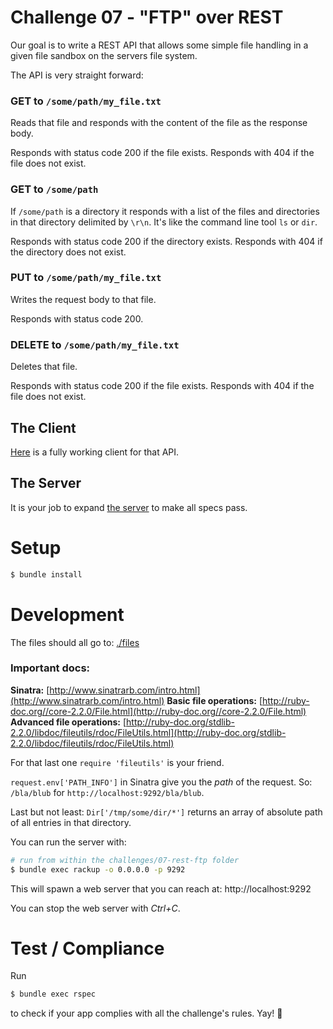 # Challenge 07 - "FTP" over REST

Our goal is to write a REST API that allows some simple file handling in a given file sandbox on the servers file system.

The API is very straight forward:

### **GET** to ``/some/path/my_file.txt``

Reads that file and responds with the content of the file as the response body.

Responds with status code 200 if the file exists. Responds with 404 if the file does not exist.

### **GET** to ``/some/path``

If ``/some/path`` is a directory it responds with a list of the files and directories in that directory delimited by ``\r\n``. It's like the command line tool ``ls`` or ``dir``.

Responds with status code 200 if the directory exists. Responds with 404 if the directory does not exist.

### **PUT** to ``/some/path/my_file.txt``

Writes the request body to that file.

Responds with status code 200.

### **DELETE** to ``/some/path/my_file.txt``

Deletes that file.

Responds with status code 200 if the file exists. Responds with 404 if the file does not exist.

## The Client

[Here](lib/file_client.rb) is a fully working client for that API.

## The Server

It is your job to expand [the server](lib/file_server.rb) to make all specs pass.

# Setup

```sh
$ bundle install
```

# Development

The files should all go to: [./files](files)

### Important docs:

**Sinatra:** [http://www.sinatrarb.com/intro.html](http://www.sinatrarb.com/intro.html)
**Basic file operations:** [http://ruby-doc.org//core-2.2.0/File.html](http://ruby-doc.org//core-2.2.0/File.html)
**Advanced file operations:** [http://ruby-doc.org/stdlib-2.2.0/libdoc/fileutils/rdoc/FileUtils.html](http://ruby-doc.org/stdlib-2.2.0/libdoc/fileutils/rdoc/FileUtils.html)

For that last one ``require 'fileutils'`` is your friend.

``request.env['PATH_INFO']`` in Sinatra give you the *path* of the request. So: ``/bla/blub`` for ``http://localhost:9292/bla/blub``.

Last but not least: ``Dir['/tmp/some/dir/*']`` returns an array of absolute path of all entries in that directory.

You can run the server with:

```sh
# run from within the challenges/07-rest-ftp folder
$ bundle exec rackup -o 0.0.0.0 -p 9292
```

This will spawn a web server that you can reach at: http://localhost:9292

You can stop the web server with *Ctrl+C*.

# Test / Compliance

Run

```sh
$ bundle exec rspec
```

to check if your app complies with all the challenge's rules. Yay! :tada:
